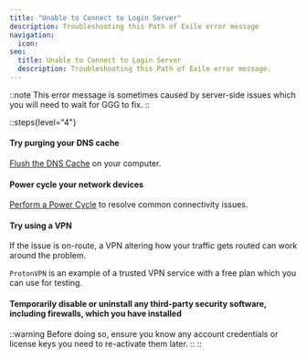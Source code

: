 ```yaml
---
title: "Unable to Connect to Login Server"
description: Troubleshooting this Path of Exile error message
navigation:
  icon:
seo:
  title: Unable to Connect to Login Server
  description: Troubleshooting this Path of Exile error message.
---
```


::note
This error message is sometimes caused by server-side issues which you will need to wait for GGG to fix.
::

::steps{level="4"}
#### Try purging your DNS cache
[Flush the DNS Cache](/miscellaneous/other/flush-the-dns-cache) on your computer.
#### Power cycle your network devices
[Perform a Power Cycle](/miscellaneous/other/perform-a-power-cycle) to resolve common connectivity issues.
#### Try using a VPN
If the issue is on-route, a VPN altering how your traffic gets routed can work around the problem.

`ProtonVPN` is an example of a trusted VPN service with a free plan which you can use for testing.
#### Temporarily disable or uninstall any third-party security software, including firewalls, which you have installed
::warning
Before doing so, ensure you know any account credentials or license keys you need to re-activate them later.
::
::